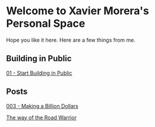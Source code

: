 # Welcome to Xavier Morera's Personal Space
Hope you like it here. Here are a few things from me.

## Building in Public
[01 - Start Building in Public](posts\build-in-public\01-start-building-in-public.md)

## Posts
[003 - Making a Billion Dollars](.\posts\003-making-a-billion-dollars.md=)

[The way of the Road Warrior](./posts/road-warrior.md)
